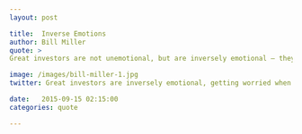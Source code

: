 ```yaml
---
layout: post

title:  Inverse Emotions
author: Bill Miller
quote: > 
Great investors are not unemotional, but are inversely emotional – they get worried when the market is up and feel good when everyone is worried.

image: /images/bill-miller-1.jpg
twitter: Great investors are inversely emotional, getting worried when the market is up, feeling good when everyone isn't. Bill Miller http://quotes.stockflare.com/

date:   2015-09-15 02:15:00
categories: quote

---
```


